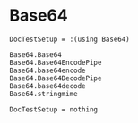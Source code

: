 # Base64

```@meta
DocTestSetup = :(using Base64)
```

```@docs
Base64.Base64
Base64.Base64EncodePipe
Base64.base64encode
Base64.Base64DecodePipe
Base64.base64decode
Base64.stringmime
```

```@meta
DocTestSetup = nothing
```